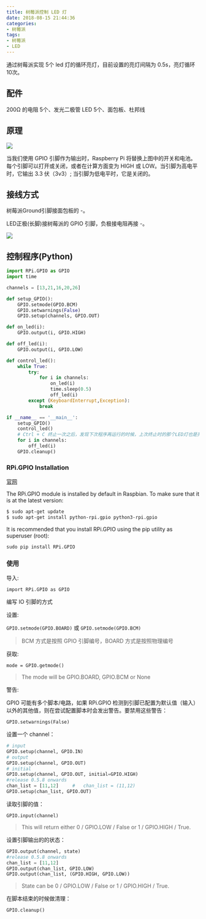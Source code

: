 ```yaml
---
title: 树莓派控制 LED 灯
date: 2018-08-15 21:44:36
categories: 
- 树莓派
tags: 
- 树莓派 
- LED
---
```

通过树莓派实现 5个 led 灯的循环亮灯，目前设置的亮灯间隔为 0.5s，亮灯循环 10次。

## 配件

200Ω 的电阻 5个、发光二极管 LED 5个、面包板、杜邦线

## 原理

![](https://ws3.sinaimg.cn/large/006tKfTcly1fjlt2uriifj30dx06rmxi.jpg)

当我们使用 GPIO 引脚作为输出时，Raspberry Pi 将替换上图中的开关和电池。每个引脚可以打开或关闭，或者在计算方面变为 HIGH 或 LOW。当引脚为高电平时，它输出 3.3 伏（3v3）; 当引脚为低电平时，它是关闭的。

<!--more-->

## 接线方式

树莓派Ground引脚接面包板的 -。

LED正极(长脚)接树莓派的 GPIO 引脚，负极接电阻再接 -。

![](https://ws2.sinaimg.cn/large/006tKfTcly1fjlt39xn7jj31kw1q24or.jpg)

## 控制程序(Python)

```python
import RPi.GPIO as GPIO
import time

channels = [13,21,16,20,26]

def setup_GPIO():
    GPIO.setmode(GPIO.BCM)
    GPIO.setwarnings(False)
    GPIO.setup(channels, GPIO.OUT)

def on_led(i):
    GPIO.output(i, GPIO.HIGH)

def off_led(i):
    GPIO.output(i, GPIO.LOW)

def control_led():
    while True:
        try:
            for i in channels:
                on_led(i)
                time.sleep(0.5)
                off_led(i)
        except (KeyboardInterrupt,Exception):
            break

if __name__ == '__main__':
    setup_GPIO()
    control_led()
    # Ctrl + C 终止一次之后，发现下次程序再运行的时候，上次终止时的那个LED灯也是亮的，所以在终止之后加了全部设置为LOW
    for i in channels:
        off_led(i)
    GPIO.cleanup()
```

### RPi.GPIO Installation

[官网](https://pypi.python.org/pypi/RPi.GPIO)

The RPi.GPIO module is installed by default in Raspbian. To make sure that it is at the latest version:

```bash
$ sudo apt-get update
$ sudo apt-get install python-rpi.gpio python3-rpi.gpio
```

It is recommended that you install RPi.GPIO using the pip utility as superuser (root):

`sudo pip install RPi.GPIO`

### 使用

导入:

`import RPi.GPIO as GPIO`

编写 IO 引脚的方式

设置:

`GPIO.setmode(GPIO.BOARD)` 或 `GPIO.setmode(GPIO.BCM)`
> BCM 方式是按照 GPIO 引脚编号，BOARD 方式是按照物理编号

获取:

`mode = GPIO.getmode()`
> The mode will be GPIO.BOARD, GPIO.BCM or None

警告:

GPIO 可能有多个脚本/电路，如果 RPi.GPIO 检测到引脚已配置为默认值（输入）以外的其他值，则在尝试配置脚本时会发出警告。要禁用这些警告：

`GPIO.setwarnings(False)`

设置一个 channel：

```python
# input
GPIO.setup(channel, GPIO.IN)
# output
GPIO.setup(channel, GPIO.OUT)
# initial
GPIO.setup(channel, GPIO.OUT, initial=GPIO.HIGH)
#release 0.5.8 onwards
chan_list = [11,12] 	#   chan_list = (11,12)
GPIO.setup(chan_list, GPIO.OUT)
```

读取引脚的值：

`GPIO.input(channel)`
> This will return either 0 / GPIO.LOW / False or 1 / GPIO.HIGH / True.

设置引脚输出的的状态：

```python
GPIO.output(channel, state)
#release 0.5.8 onwards
chan_list = [11,12] 
GPIO.output(chan_list, GPIO.LOW)
GPIO.output(chan_list, (GPIO.HIGH, GPIO.LOW))
```
> State can be 0 / GPIO.LOW / False or 1 / GPIO.HIGH / True.

在脚本结束的时候做清理：

`GPIO.cleanup()`